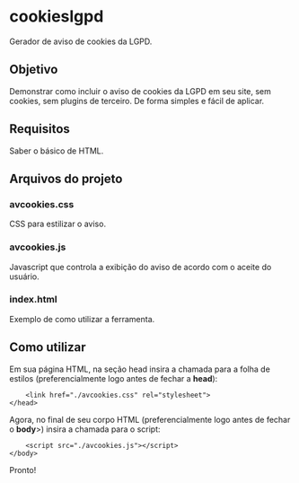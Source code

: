# cookieslgpd
Gerador de aviso de cookies da LGPD.

## Objetivo ##
Demonstrar como incluir o aviso de cookies da LGPD em seu site, sem cookies, sem plugins de terceiro.
De forma simples e fácil de aplicar.

## Requisitos ##
Saber o básico de HTML.

## Arquivos do projeto ##
### avcookies.css ###
CSS para estilizar o aviso.

### avcookies.js ###
Javascript que controla a exibição do aviso de acordo com o aceite do usuário.

### index.html ###
Exemplo de como utilizar a ferramenta.

## Como utilizar ##

Em sua página HTML, na seção head insira a chamada para a folha de estilos (preferencialmente logo antes de fechar a **head**):

        <link href="./avcookies.css" rel="stylesheet">
    </head>

Agora, no final de seu corpo HTML (preferencialmente logo antes de fechar o **body**>) insira a chamada para o script:

        <script src="./avcookies.js"></script>
    </body>

Pronto!
